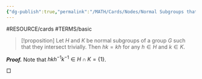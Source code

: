 ```yaml
---
{"dg-publish":true,"permalink":"/MATH/Cards/Nodes/Normal Subgroups that Intersect Trivially/","dgPassFrontmatter":true}
---
```


#RESOURCE/cards #TERMS/basic 

> [!proposition]
> Let $H$ and $K$ be normal subgroups of a group $G$ such that they intersect trivially. Then $hk=kh$ for any $h\in H$ and $k\in K$.

**_Proof._**
Note that $hkh^{-1}k^{-1}\in H\cap K=\{1\}$.
<p align="left">□</p>

